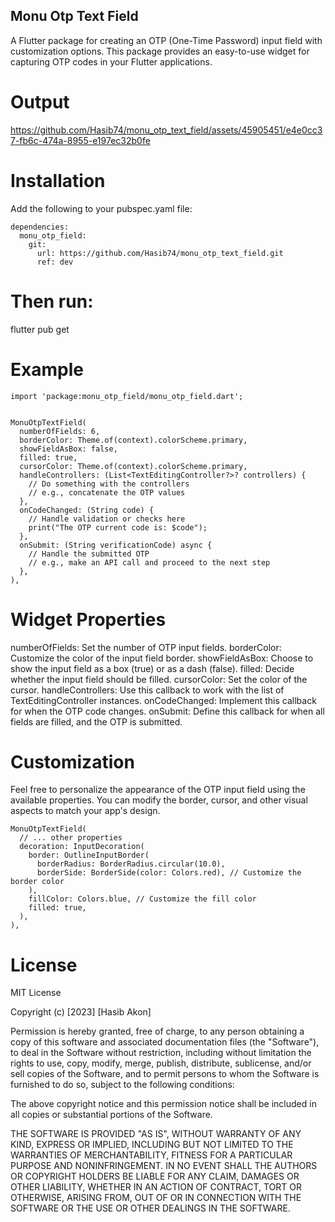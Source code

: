 ## Monu Otp Text Field

A Flutter package for creating an OTP (One-Time Password) input field with customization options. This package provides an easy-to-use widget for capturing OTP codes in your Flutter applications.

# Output 
https://github.com/Hasib74/monu_otp_text_field/assets/45905451/e4e0cc37-fb6c-474a-8955-e197ec32b0fe



# Installation
Add the following to your pubspec.yaml file:

```
dependencies:
  monu_otp_field:
    git:
      url: https://github.com/Hasib74/monu_otp_text_field.git
      ref: dev
```

# Then run:

flutter pub get


# Example
```
import 'package:monu_otp_field/monu_otp_field.dart';


MonuOtpTextField(
  numberOfFields: 6,
  borderColor: Theme.of(context).colorScheme.primary,
  showFieldAsBox: false,
  filled: true,
  cursorColor: Theme.of(context).colorScheme.primary,
  handleControllers: (List<TextEditingController?>? controllers) {
    // Do something with the controllers
    // e.g., concatenate the OTP values
  },
  onCodeChanged: (String code) {
    // Handle validation or checks here
    print("The OTP current code is: $code");
  },
  onSubmit: (String verificationCode) async {
    // Handle the submitted OTP
    // e.g., make an API call and proceed to the next step
  },
),

```

# Widget Properties
numberOfFields: Set the number of OTP input fields.
borderColor: Customize the color of the input field border.
showFieldAsBox: Choose to show the input field as a box (true) or as a dash (false).
filled: Decide whether the input field should be filled.
cursorColor: Set the color of the cursor.
handleControllers: Use this callback to work with the list of TextEditingController instances.
onCodeChanged: Implement this callback for when the OTP code changes.
onSubmit: Define this callback for when all fields are filled, and the OTP is submitted.


# Customization

Feel free to personalize the appearance of the OTP input field using the available properties. You can modify the border, cursor, and other visual aspects to match your app's design.

```
MonuOtpTextField(
  // ... other properties
  decoration: InputDecoration(
    border: OutlineInputBorder(
      borderRadius: BorderRadius.circular(10.0),
      borderSide: BorderSide(color: Colors.red), // Customize the border color
    ),
    fillColor: Colors.blue, // Customize the fill color
    filled: true,
  ),
),

```

# License

MIT License

Copyright (c) [2023] [Hasib Akon]

Permission is hereby granted, free of charge, to any person obtaining a copy
of this software and associated documentation files (the "Software"), to deal
in the Software without restriction, including without limitation the rights
to use, copy, modify, merge, publish, distribute, sublicense, and/or sell
copies of the Software, and to permit persons to whom the Software is
furnished to do so, subject to the following conditions:

The above copyright notice and this permission notice shall be included in all
copies or substantial portions of the Software.

THE SOFTWARE IS PROVIDED "AS IS", WITHOUT WARRANTY OF ANY KIND, EXPRESS OR
IMPLIED, INCLUDING BUT NOT LIMITED TO THE WARRANTIES OF MERCHANTABILITY,
FITNESS FOR A PARTICULAR PURPOSE AND NONINFRINGEMENT. IN NO EVENT SHALL THE
AUTHORS OR COPYRIGHT HOLDERS BE LIABLE FOR ANY CLAIM, DAMAGES OR OTHER
LIABILITY, WHETHER IN AN ACTION OF CONTRACT, TORT OR OTHERWISE, ARISING FROM,
OUT OF OR IN CONNECTION WITH THE SOFTWARE OR THE USE OR OTHER DEALINGS IN THE
SOFTWARE.



